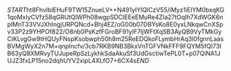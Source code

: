 $START$ht8FhvIblEHuF9TW15ZnueLV++N491ylYlQlCzV55/iMyz1iElYM0bxqKG1qoMxIyCVfz58qGRUtQlWPh08wgpSDCIEEeEMuRe4ZIa27tOqIh7XdWGK6npIMnT33VVJXhIngjURPQNcd+Bhj4EZ/oG00b07DBYsKo8E0yxLNkqwCnXSpv33P2z9YHPOf822/O8nb0PsKzfFGroBF91ylF7IjWFtXqSB3AyQB9VyTMkGyCiKLvgGw9tHQUyFNspKsobwph50h8m25ReEDQkoFLymbHrAq3l0fgnnLaasBVMgWyX2n7M+qnplncfv/3cb7RKB9NB3BkxVnTGFVNkFFF9FQYM5fQl73IB63yQ8XMRvyTUJupeRpSzLykhkSdaAkuSf3UdGsctiwTePL0T+p07QiNA1JUJZ3fxLP15no2dqhUYV2xipL4XLfO7+6CX4s$END$